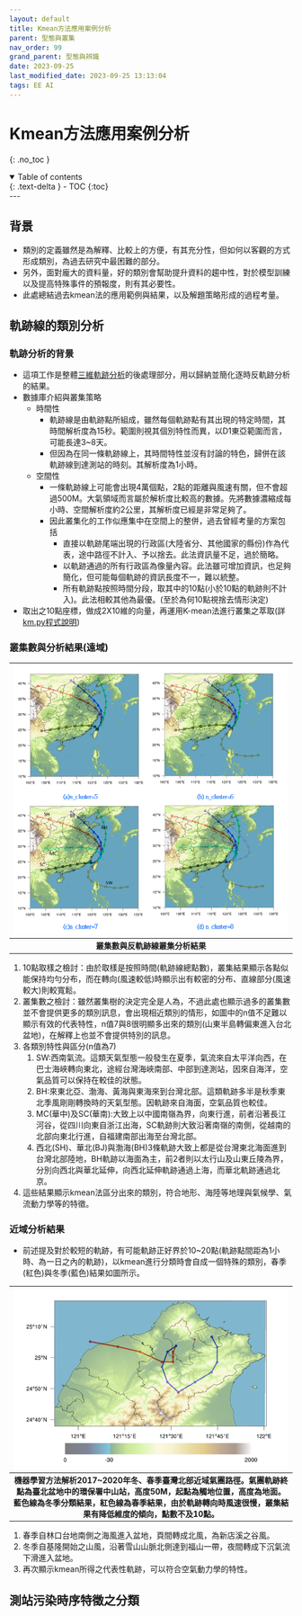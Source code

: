 ```yaml
---
layout: default
title: Kmean方法應用案例分析
parent: 型態與叢集
nav_order: 99
grand_parent: 型態與辨識
date: 2023-09-25
last_modified_date: 2023-09-25 13:13:04
tags: EE AI
---
```


# Kmean方法應用案例分析

{: .no_toc }

<details open markdown="block">
  <summary>
    Table of contents
  </summary>
  {: .text-delta }
- TOC
{:toc}
</details>
---

## 背景

- 類別的定義雖然是為解釋、比較上的方便，有其充分性，但如何以客觀的方式形成類別，為過去研究中最困難的部分。
- 另外，面對龐大的資料量，好的類別會幫助提升資料的趨中性，對於模型訓練以及提高特殊事件的預報度，則有其必要性。
- 此處總結過去kmean法的應用範例與結果，以及解題策略形成的過程考量。

## 軌跡線的類別分析

### 軌跡分析的背景

- 這項工作是整體[三維軌跡分析](https://sinotec2.github.io/Focus-on-Air-Quality/TrajModels/btraj_WRFnests/traj3Dnew/)的後處理部分，用以歸納並簡化逐時反軌跡分析的結果。
- 數據庫介紹與叢集策略
  - 時間性
    - 軌跡線是由軌跡點所組成，雖然每個軌跡點有其出現的特定時間，其時間解析度為15秒。範圍則視其個別特性而異，以D1東亞範圍而言，可能長達3~8天。
    - 但因為在同一條軌跡線上，其時間特性並沒有討論的特色，歸併在該軌跡線到達測站的時刻。其解析度為1小時。
  - 空間性
    - 一條軌跡線上可能會出現4萬個點，2點的距離與風速有關，但不會超過500M。大氣領域而言屬於解析度比較高的數據。先將數據濃縮成每小時、空間解析度約2公里，其解析度已經是非常足夠了。
    - 因此叢集化的工作似應集中在空間上的整併，過去曾經考量的方案包括
      - 直接以軌跡尾端出現的行政區(大陸省分、其他國家的縣份)作為代表，途中路徑不計入、予以捨去。此法資訊量不足，過於簡略。
      - 以軌跡通過的所有行政區為像量內容。此法雖可增加資訊，也足夠簡化，但可能每個軌跡的資訊長度不一，難以統整。
      - 所有軌跡點按照時間分段，取其中的10點(小於10點的軌跡則不計入)。此法相較其他為最優。(至於為何10點視捨去情形決定)
- 取出之10點座標，做成2X10維的向量，再運用K-mean法進行叢集之萃取(詳[km.py程式說明](https://sinotec2.github.io/Focus-on-Air-Quality/TrajModels/btraj_WRFnests/km/))

### 叢集數與分析結果(遠域)

| ![n_clusters.png](https://raw.githubusercontent.com/sinotec2/Focus-on-Air-Quality/main/assets/images/n_clusters.png)|
|:-:|
| <b>叢集數與反軌跡線叢集分析結果</b>|

1. 10點取樣之檢討：由於取樣是按照時間(軌跡線總點數)，叢集結果顯示各點似能保持均勻分布，而在轉向(風速較低)時顯示出有較密的分布、直線部分(風速較大)則較寬鬆。
2. 叢集數之檢討：雖然叢集樹的決定完全是人為，不過此處也顯示過多的叢集數並不會提供更多的類別訊息，會出現相近類別的情形，如圖中的n值不足難以顯示有效的代表特性，n值7與8很明顯多出來的類別(山東半島轉偏東進入台北盆地)，在解釋上也並不會提供特別的訊息。
3. 各類別特性與區分(n值為7)
   1. SW:西南氣流。這類天氣型態一般發生在夏季，氣流來自太平洋向西，在巴士海峽轉向東北，途經台灣海峽南部、中部到達測站，因來自海洋，空氣品質可以保持在較佳的狀態。
   2. BH:來東北亞、渤海、黃海與東海來到台灣北部。這類軌跡多半是秋季東北季風剛剛轉換時的天氣型態。因軌跡來自海面，空氣品質也較佳。
   3. MC(華中)及SC(華南):大致上以中國南嶺為界，向東行進，前者沿著長江河谷，從四川向東自浙江出海，SC軌跡則大致沿著南嶺的南側，從越南的北部向東北行進，自福建南部出海至台灣北部。
   4. 西北(SH)、華北(BJ)與渤海(BH)3條軌跡大致上都是從台灣東北海面進到台灣北部陸地，BH軌跡以海面為主，前2者則以太行山及山東丘陵為界，分別向西北與華北延伸，向西北延伸軌跡通過上海，而華北軌跡通過北京。
4. 這些結果顯示kmean法區分出來的類別，符合地形、海陸等地理與氣候學、氣流動力學等的特徵。

### 近域分析結果

- 前述提及對於較短的軌跡，有可能軌跡正好界於10~20點(軌跡點間距為1小時、為一日之內的軌跡)，以kmean進行分類時會自成一個特殊的類別，春季(紅色)與冬季(藍色)結果如圖所示。

| ![local_traj.png](https://raw.githubusercontent.com/sinotec2/Focus-on-Air-Quality/main/assets/images/local_traj.png)|
|:-:|
| <b>機器學習方法解析2017~2020年冬、春季臺灣北部近域氣團路徑。氣團軌跡終點為臺北盆地中的環保署中山站，高度50M，起點為觸地位置，高度為地面。藍色線為冬季分類結果，紅色線為春季結果，由於軌跡轉向時風速很慢，叢集結果有降低維度的傾向，點數不及10點。</b>|

1. 春季自林口台地南側之海風進入盆地，頁間轉成北風，為新店溪之谷風。
2. 冬季自基隆開始之山風，沿著雪山山脈北側達到福山一帶，夜間轉成下沉氣流下滑進入盆地。
3. 再次顯示kmean所得之代表性軌跡，可以符合空氣動力學的特性。

## 測站污染時序特徵之分類

